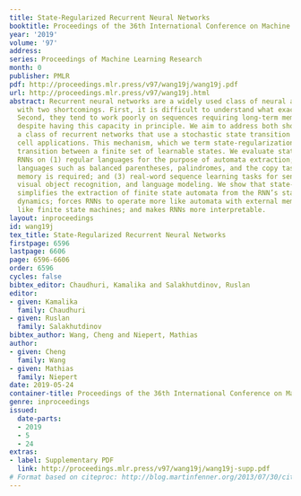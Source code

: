 ```yaml
---
title: State-Regularized Recurrent Neural Networks
booktitle: Proceedings of the 36th International Conference on Machine Learning
year: '2019'
volume: '97'
address: 
series: Proceedings of Machine Learning Research
month: 0
publisher: PMLR
pdf: http://proceedings.mlr.press/v97/wang19j/wang19j.pdf
url: http://proceedings.mlr.press/v97/wang19j.html
abstract: Recurrent neural networks are a widely used class of neural architectures
  with two shortcomings. First, it is difficult to understand what exactly they learn.
  Second, they tend to work poorly on sequences requiring long-term memorization,
  despite having this capacity in principle. We aim to address both shortcomings with
  a class of recurrent networks that use a stochastic state transition mechanism between
  cell applications. This mechanism, which we term state-regularization, makes RNNs
  transition between a finite set of learnable states. We evaluate state-regularized
  RNNs on (1) regular languages for the purpose of automata extraction; (2) nonregular
  languages such as balanced parentheses, palindromes, and the copy task where external
  memory is required; and (3) real-word sequence learning tasks for sentiment analysis,
  visual object recognition, and language modeling. We show that state-regularization
  simplifies the extraction of finite state automata from the RNN’s state transition
  dynamics; forces RNNs to operate more like automata with external memory and less
  like finite state machines; and makes RNNs more interpretable.
layout: inproceedings
id: wang19j
tex_title: State-Regularized Recurrent Neural Networks
firstpage: 6596
lastpage: 6606
page: 6596-6606
order: 6596
cycles: false
bibtex_editor: Chaudhuri, Kamalika and Salakhutdinov, Ruslan
editor:
- given: Kamalika
  family: Chaudhuri
- given: Ruslan
  family: Salakhutdinov
bibtex_author: Wang, Cheng and Niepert, Mathias
author:
- given: Cheng
  family: Wang
- given: Mathias
  family: Niepert
date: 2019-05-24
container-title: Proceedings of the 36th International Conference on Machine Learning
genre: inproceedings
issued:
  date-parts:
  - 2019
  - 5
  - 24
extras:
- label: Supplementary PDF
  link: http://proceedings.mlr.press/v97/wang19j/wang19j-supp.pdf
# Format based on citeproc: http://blog.martinfenner.org/2013/07/30/citeproc-yaml-for-bibliographies/
---
```

